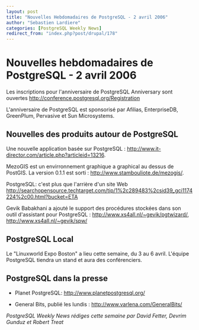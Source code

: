 ```yaml
---
layout: post
title: "Nouvelles Hebdomadaires de PostgreSQL - 2 avril 2006"
author: "Sebastien Lardiere"
categories: [PostgreSQL Weekly News]
redirect_from: "index.php?post/drupal/178"
---
```



<h1>Nouvelles hebdomadaires de PostgreSQL - 2 avril 2006</h1>

<p>Les inscriptions pour l'anniversaire de PostgreSQL Anniversary sont ouvertes <a href="http://conference.postgresql.org/Registration">http://conference.postgresql.org/Registration</a>

</p>

<p>L'anniversaire de PostgreSQL est sponsorisé par Afilias, EnterpriseDB, GreenPlum, Pervasive et Sun Microsystems.</p>

<!--more-->


<h2>Nouvelles des produits autour de PostgreSQL</h2>

<p>

Une nouvelle application basée sur PostgreSQL : <a href="http://www.it-director.com/article.php?articleid=13216">http://www.it-director.com/article.php?articleid=13216</a>.

</p>

<p> MezoGIS est un envirronnement graphique a graphical au dessus de PostGIS. La version 0.1.1 est sorti : <a href="http://www.stambouliote.de/mezogis/">http://www.stambouliote.de/mezogis/</a>.

</p>

<p>

PostgreSQL: c'est plus que l'arrière d'un site Web <a href="http://searchopensource.techtarget.com/tip/1%2c289483%2csid39_gci1174224%2c00.html?bucket=ETA">http://searchopensource.techtarget.com/tip/1%2c289483%2csid39_gci1174224%2c00.html?bucket=ETA</a>

</p>

<p>Gevik Babakhani a ajouté le support des procédures stockées dans son outil d'assistant pour PostgreSQL : <a href="http://www.xs4all.nl/%7Egevik/pgtwizard/">http://www.xs4all.nl/~gevik/pgtwizard/</a>, <a href="http://www.xs4all.nl/%7Egevik/spw/">http://www.xs4all.nl/~gevik/spw/</a>

</p>

<h2>PostgreSQL Local</h2>

<p>

Le "Linuxworld Expo Boston" a lieu cette semaine, du 3 au 6 avril. L'équipe PostgreSQL tiendra un stand et aura des conférenciers.

</p>

<h2>PostgreSQL dans la presse</h2>

<ul>

<li>

Planet PostgreSQL: <a href="http://www.planetpostgresql.org/">http://www.planetpostgresql.org/</a>

</li>

<li>

General Bits, publié les lundis : <a href="http://www.varlena.com/GeneralBits/">http://www.varlena.com/GeneralBits/</a>

</li>

</ul>

<p><em>PostgreSQL Weekly News rédiges cette semaine par David Fetter, Devrim Gunduz et Robert Treat</em></p>